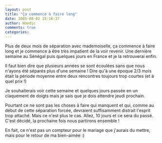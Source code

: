 ```yaml
---
layout: post
title: "Ça commence à faire long"
date: 2005-08-02 15:16:37
author: Hoedic
comments: true
categories: 
---
```



Plus de deux mois de séparation avec mademoiselle, ça commence à faire long et je commence à être très impatient de la voir revenir. Une dernière semaine au Sénégal puis quelques jours en France et je la retrouverai enfin.

Il faut bien dire que plusieurs années se sont écoulées sans que nous n'ayons été séparés plus d'une semaine ! Dire qu'à une époque 2/3 mois était la période moyenne entre deux rencontres toujours trop courtes (et à quel prix !)

Je souhaiterais voir cette semaine et quelques jours passée en un claquement de doigts mais je sais que je dois attendre jeudi prochain.

Pourtant ce ne sont pas les choses à faire qui manquent et qui, comme au début de cette séparation forcée, devraient suffisamment distrait l'esprit trop attaché. Mais ce n'est plus le cas. Allez, 10 jours et ce sera du passé. C'est décidé, la prochaine fois nous partirons ensemble !

En fait, ce n'est pas un compteur pour le mariage que j'aurais du mettre, mais pour le retour de ma bien-aimée :)
